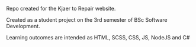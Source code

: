 Repo created for the Kjaer to Repair website.

Created as a student project on the 3rd semester of BSc Software Development.

Learning outcomes are intended as HTML, SCSS, CSS, JS, NodeJS and C#